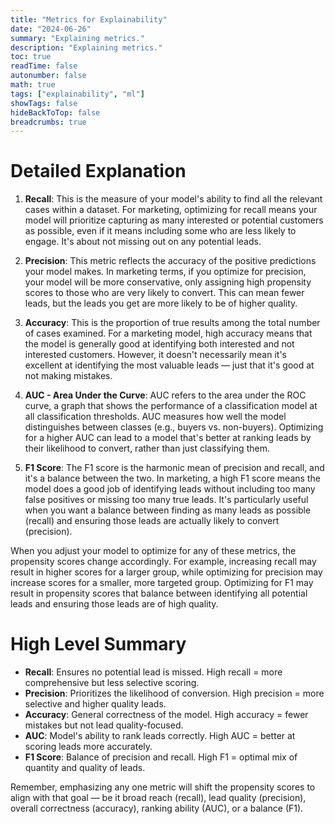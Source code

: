 ```yaml
---
title: "Metrics for Explainability"
date: "2024-06-26"
summary: "Explaining metrics."
description: "Explaining metrics."
toc: true
readTime: false
autonumber: false
math: true
tags: ["explainability", "ml"]
showTags: false
hideBackToTop: false
breadcrumbs: true
---
```


# Detailed Explanation
1. **Recall**: This is the measure of your model's ability to find all the relevant cases within a dataset. For marketing, optimizing for recall means your model will prioritize capturing as many interested or potential customers as possible, even if it means including some who are less likely to engage. It's about not missing out on any potential leads.

2. **Precision**: This metric reflects the accuracy of the positive predictions your model makes. In marketing terms, if you optimize for precision, your model will be more conservative, only assigning high propensity scores to those who are very likely to convert. This can mean fewer leads, but the leads you get are more likely to be of higher quality.

3. **Accuracy**: This is the proportion of true results among the total number of cases examined. For a marketing model, high accuracy means that the model is generally good at identifying both interested and not interested customers. However, it doesn't necessarily mean it's excellent at identifying the most valuable leads — just that it's good at not making mistakes.

4. **AUC - Area Under the Curve**: AUC refers to the area under the ROC curve, a graph that shows the performance of a classification model at all classification thresholds. AUC measures how well the model distinguishes between classes (e.g., buyers vs. non-buyers). Optimizing for a higher AUC can lead to a model that's better at ranking leads by their likelihood to convert, rather than just classifying them.

5. **F1 Score**: The F1 score is the harmonic mean of precision and recall, and it's a balance between the two. In marketing, a high F1 score means the model does a good job of identifying leads without including too many false positives or missing too many true leads. It's particularly useful when you want a balance between finding as many leads as possible (recall) and ensuring those leads are actually likely to convert (precision).

When you adjust your model to optimize for any of these metrics, the propensity scores change accordingly. For example, increasing recall may result in higher scores for a larger group, while optimizing for precision may increase scores for a smaller, more targeted group. Optimizing for F1 may result in propensity scores that balance between identifying all potential leads and ensuring those leads are of high quality.


# High Level Summary

- **Recall**: Ensures no potential lead is missed. High recall = more comprehensive but less selective scoring.
- **Precision**: Prioritizes the likelihood of conversion. High precision = more selective and higher quality leads.
- **Accuracy**: General correctness of the model. High accuracy = fewer mistakes but not lead quality-focused.
- **AUC**: Model's ability to rank leads correctly. High AUC = better at scoring leads more accurately.
- **F1 Score**: Balance of precision and recall. High F1 = optimal mix of quantity and quality of leads.

Remember, emphasizing any one metric will shift the propensity scores to align with that goal — be it broad reach (recall), lead quality (precision), overall correctness (accuracy), ranking ability (AUC), or a balance (F1).